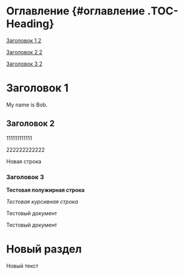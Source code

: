 Оглавление {#оглавление .TOC-Heading}
==========

[Заголовок 1 2](#заголовок-1)

[Заголовок 2 2](#заголовок-2)

[Заголовок 3 2](#заголовок-3)

Заголовок 1
===========

My name is Bob.

Заголовок 2
-----------

111111111111

222222222222

Новая строка

### Заголовок 3

**Тестовая полужирная строка**

*Тестовая курсивная строка*

Тестовый документ

Тестовый документ

Новый раздел
============

Новый текст
